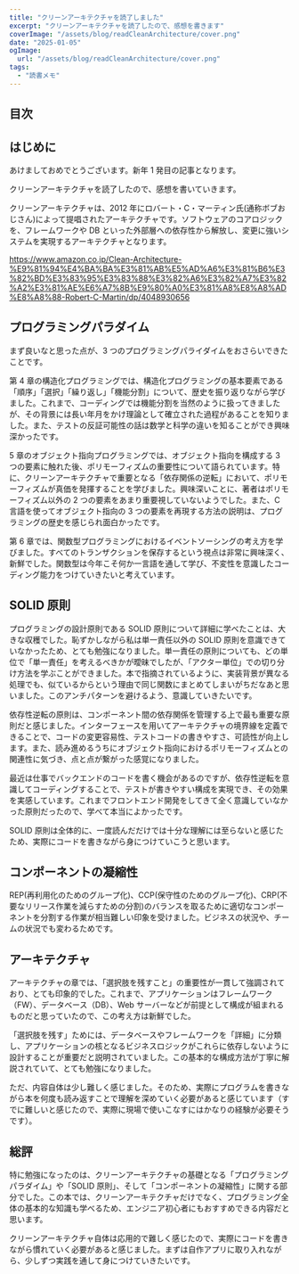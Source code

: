 ```yaml
---
title: "クリーンアーキテクチャを読了しました"
excerpt: "クリーンアーキテクチャを読了したので、感想を書きます"
coverImage: "/assets/blog/readCleanArchitecture/cover.png"
date: "2025-01-05"
ogImage:
  url: "/assets/blog/readCleanArchitecture/cover.png"
tags:
  - "読書メモ"
---
```


## 目次

## はじめに

あけましておめでとうございます。新年 1 発目の記事となります。

クリーンアーキテクチャを読了したので、感想を書いていきます。

クリーンアーキテクチャは、2012 年にロバート・C・マーティン氏(通称ボブおじさん)によって提唱されたアーキテクチャです。ソフトウェアのコアロジックを、フレームワークや DB といった外部層への依存性から解放し、変更に強いシステムを実現するアーキテクチャとなります。

https://www.amazon.co.jp/Clean-Architecture-%E9%81%94%E4%BA%BA%E3%81%AB%E5%AD%A6%E3%81%B6%E3%82%BD%E3%83%95%E3%83%88%E3%82%A6%E3%82%A7%E3%82%A2%E3%81%AE%E6%A7%8B%E9%80%A0%E3%81%A8%E8%A8%AD%E8%A8%88-Robert-C-Martin/dp/4048930656

## プログラミングパラダイム

まず良いなと思った点が、3 つのプログラミングパライダイムをおさらいできたことです。

第 4 章の構造化プログラミングでは、構造化プログラミングの基本要素である「順序」「選択」「繰り返し」「機能分割」について、歴史を振り返りながら学びました。これまで、コーディングでは機能分割を当然のように扱ってきましたが、その背景には長い年月をかけ理論として確立された過程があることを知りました。また、テストの反証可能性の話は数学と科学の違いを知ることができ興味深かったです。

5 章のオブジェクト指向プログラミングでは、オブジェクト指向を構成する 3 つの要素に触れた後、ポリモーフィズムの重要性について語られています。特に、クリーンアーキテクチャで重要となる「依存関係の逆転」において、ポリモーフィズムが真価を発揮することを学びました。興味深いことに、著者はポリモーフィズム以外の 2 つの要素をあまり重要視していないようでした。また、C 言語を使ってオブジェクト指向の 3 つの要素を再現する方法の説明は、プログラミングの歴史を感じられ面白かったです。

第 6 章では、関数型プログラミングにおけるイベントソーシングの考え方を学びました。すべてのトランザクションを保存するという視点は非常に興味深く、新鮮でした。関数型は今年こそ何か一言語を通して学び、不変性を意識したコーディング能力をつけていきたいと考えています。

## SOLID 原則

プログラミングの設計原則である SOLID 原則について詳細に学べたことは、大きな収穫でした。恥ずかしながら私は単一責任以外の SOLID 原則を意識できていなかったため、とても勉強になりました。単一責任の原則についても、どの単位で「単一責任」を考えるべきかが曖昧でしたが、「アクター単位」での切り分け方法を学ぶことができました。本で指摘されているように、実装背景が異なる処理でも、似ているからという理由で同じ関数にまとめてしまいがちだなあと思いました。このアンチパターンを避けるよう、意識していきたいです。

依存性逆転の原則は、コンポーネント間の依存関係を管理する上で最も重要な原則だと感じました。インターフェースを用いてアーキテクチャの境界線を定義できることで、コードの変更容易性、テストコードの書きやすさ、可読性が向上します。また、読み進めるうちにオブジェクト指向におけるポリモーフィズムとの関連性に気づき、点と点が繋がった感覚になりました。

最近は仕事でバックエンドのコードを書く機会があるのですが、依存性逆転を意識してコーディングすることで、テストが書きやすい構成を実現でき、その効果を実感しています。これまでフロントエンド開発をしてきて全く意識していなかった原則だったので、学べて本当によかったです。

SOLID 原則は全体的に、一度読んだだけでは十分な理解には至らないと感じたため、実際にコードを書きながら身につけていこうと思います。

## コンポーネントの凝縮性

REP(再利用化のためのグループ化)、CCP(保守性のためのグループ化)、CRP(不要なリリース作業を減らすための分割)のバランスを取るために適切なコンポーネントを分割する作業が相当難しい印象を受けました。ビジネスの状況や、チームの状況でも変わるためです。

## アーキテクチャ

アーキテクチャの章では、「選択肢を残すこと」の重要性が一貫して強調されており、とても印象的でした。これまで、アプリケーションはフレームワーク（FW）、データベース（DB）、Web サーバーなどが前提として構成が組まれるものだと思っていたので、この考え方は新鮮でした。

「選択肢を残す」ためには、データベースやフレームワークを「詳細」に分類し、アプリケーションの核となるビジネスロジックがこれらに依存しないように設計することが重要だと説明されていました。この基本的な構成方法が丁寧に解説されていて、とても勉強になりました。

ただ、内容自体は少し難しく感じました。そのため、実際にプログラムを書きながら本を何度も読み返すことで理解を深めていく必要があると感じています（すでに難しいと感じたので、実際に現場で使いこなすにはかなりの経験が必要そうです）。

## 総評

特に勉強になったのは、クリーンアーキテクチャの基礎となる「プログラミングパラダイム」や「SOLID 原則」、そして「コンポーネントの凝縮性」に関する部分でした。この本では、クリーンアーキテクチャだけでなく、プログラミング全体の基本的な知識も学べるため、エンジニア初心者にもおすすめできる内容だと思います。

クリーンアーキテクチャ自体は応用的で難しく感じたので、実際にコードを書きながら慣れていく必要があると感じました。まずは自作アプリに取り入れながら、少しずつ実践を通して身につけていきたいです。
